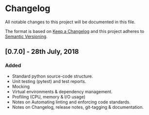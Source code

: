 # Changelog
All notable changes to this project will be documented in this file.

The format is based on [Keep a Changelog](https://keepachangelog.com/en/1.0.0/)
and this project adheres to [Semantic Versioning](https://semver.org/spec/v2.0.0.html).


## [0.7.0] - 28th July, 2018
### Added
* Standard python source-code structure.
* Unit testing (pytest) and test reports.
* Mocking
* Virtual environments & dependency management.
* Profiling (CPU, memory & I/O usage)
* Notes on Automating linting and enforcing code standards.
* Notes on Changelog, release notes, git-tagging & documentation.